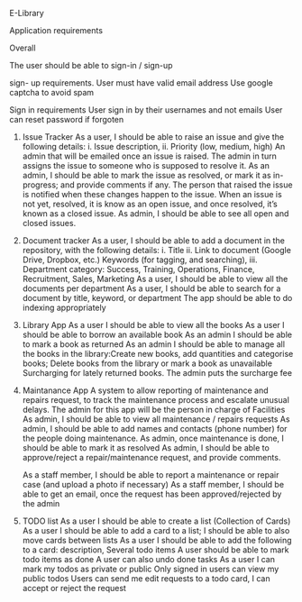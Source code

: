 E-Library

Application requirements

Overall

The user should be able to sign-in / sign-up

sign- up requirements.
    User must have valid email address
    Use google captcha to avoid spam 

Sign in requirements
    User sign in by their usernames and not emails 
    User can reset password if forgoten

1.  Issue Tracker
    As a user, I should be able to raise an issue and give the following details:
        i. Issue description,
        ii. Priority (low, medium, high)
    An admin that will be  emailed once an issue is raised. The admin in turn assigns the issue to someone who is supposed to resolve it.
    As an admin, I should be able to mark the issue as resolved, or mark it as in-progress; and provide comments if any. The person that raised the issue is notified when these changes happen to the issue. 
    When an issue is not yet, resolved, it is know as an open issue, and once resolved, it’s known as a closed issue. 
    As admin, I should be able to see all open and closed issues. 

 
2.  Document tracker
    As a user, I should be able to add a document in the repository, with the following details:
        i. Title 
        ii. Link to document (Google Drive, Dropbox, etc.) 
            Keywords (for tagging, and searching), 
        iii. Department category: Success, Training, Operations, Finance, Recruitment, Sales, Marketing 
    As a user, I should be able to view all the documents per department 
    As a user, I should be able to search for a document by title, keyword, or department 
    The app should be able to do indexing appropriately 


3.  Library App
    As a user I should be able to view all the books 
    As a user I should be able to borrow an available book 
    As an admin I should be able to mark a book as returned 
    As an admin I should be able to manage all the books in the library:Create new books, add quantities and categorise books; Delete books from the library or mark a book as unavailable 
    Surcharging for lately returned books. The admin puts the surcharge fee 

    
4.  Maintanance App
    A system to allow reporting of maintenance and repairs request, to track the maintenance process and escalate unusual delays.
    The admin for this app will be the person in charge of Facilities 
    As admin, I should be able to view all maintenance / repairs requests 
    As admin, I should be able to add names and contacts (phone number) for the people doing maintenance. 
    As admin, once maintenance is done, I should be able to mark it as resolved 
    As admin, I should be able to approve/reject a repair/maintenance request, and provide comments. 

    As a staff member, I should be able to report a maintenance or repair case (and upload a photo if necessary)
    As a staff member, I should be able to get an email, once the request has been approved/rejected by the admin 


5.  TODO list
    As a user I should be able to create a list (Collection of Cards) 
    As a user I should be able to add a card to a list; I should be able to also move cards between lists 
    As a user I should be able to add the following to a card: description, Several todo items 
    A user should be able to mark todo items as done 
    A user can also undo done tasks 
    As a user I can mark my todos as private or public 
    Only signed in users can view my public todos
    Users can send me edit requests to a todo card, I can accept or reject the request
